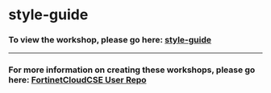 <h1>style-guide</h1><h3>To view the workshop, please go here: <a href="https://fortinetcloudcse.github.io/style-guide/">style-guide</a></h3><hr><h3>For more information on creating these workshops, please go here: <a href="https://fortinetcloudcse.github.io/UserRepo/">FortinetCloudCSE User Repo</a></h3>